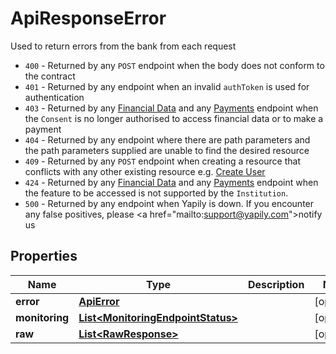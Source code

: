 

# ApiResponseError

Used to return errors from the bank from each request<ul><li>`400` - Returned by any `POST` endpoint when the body does not conform to the contract</li><li>`401` - Returned by any endpoint when an invalid `authToken` is used for authentication</li><li>`403` - Returned by any [Financial Data](https://docs.yapily.com/api/reference/#tag/Financial-Data) and any [Payments](https://docs.yapily.com/api/reference/#tag/Payments) endpoint when the `Consent` is no longer authorised to access financial data or to make a payment</li><li>`404` - Returned by any endpoint where there are path parameters and the path parameters supplied are unable to find the desired resource</li><li>`409` - Returned by any `POST` endpoint when creating a resource that conflicts with any other existing resource e.g. [Create User](https://docs.yapily.com/api/reference/#operation/addUser)</li><li>`424` - Returned by any [Financial Data](https://docs.yapily.com/api/reference/#tag/Financial-Data) and any [Payments](https://docs.yapily.com/api/reference/#tag/Payments) endpoint when the feature to be accessed is not supported by the `Institution`.</li><li>`500` - Returned by any endpoint when Yapily is down. If you encounter any false positives, please <a href=\"mailto:support@yapily.com\">notify us</a></li></ul>

## Properties

Name | Type | Description | Notes
------------ | ------------- | ------------- | -------------
**error** | [**ApiError**](ApiError.md) |  |  [optional]
**monitoring** | [**List&lt;MonitoringEndpointStatus&gt;**](MonitoringEndpointStatus.md) |  |  [optional]
**raw** | [**List&lt;RawResponse&gt;**](RawResponse.md) |  |  [optional]



